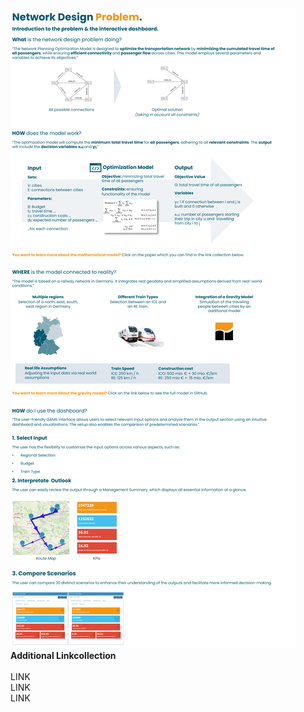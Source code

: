 <img src="static_network_design_germany/Intropage.png">

<div>
  <strong>Additional Linkcollection</strong>
  <br><br>
  LINK<br>
  LINK<br>
  LINK<br>

</div>
    
